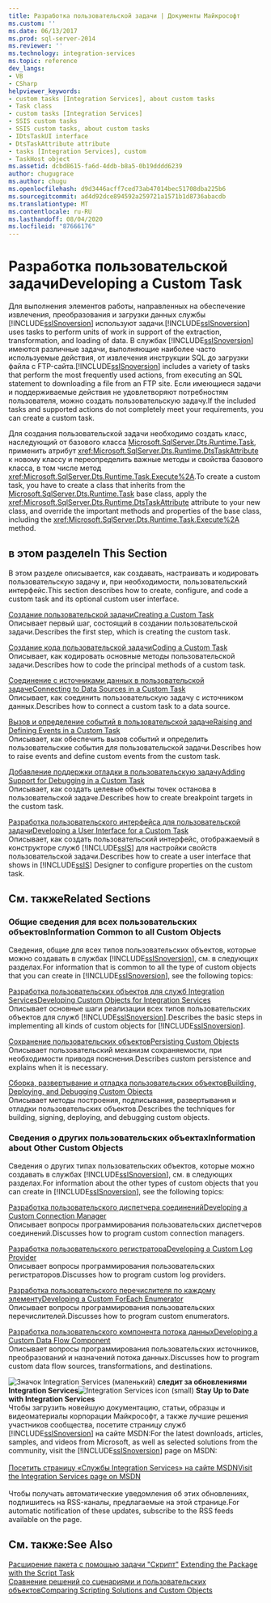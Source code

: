 ```yaml
---
title: Разработка пользовательской задачи | Документы Майкрософт
ms.custom: ''
ms.date: 06/13/2017
ms.prod: sql-server-2014
ms.reviewer: ''
ms.technology: integration-services
ms.topic: reference
dev_langs:
- VB
- CSharp
helpviewer_keywords:
- custom tasks [Integration Services], about custom tasks
- Task class
- custom tasks [Integration Services]
- SSIS custom tasks
- SSIS custom tasks, about custom tasks
- IDtsTaskUI interface
- DtsTaskAttribute attribute
- tasks [Integration Services], custom
- TaskHost object
ms.assetid: dcbd8615-fa6d-4ddb-b8a5-0b19dddd6239
author: chugugrace
ms.author: chugu
ms.openlocfilehash: d9d3446acff7ced73ab47014bec51708dba225b6
ms.sourcegitcommit: ad4d92dce894592a259721a1571b1d8736abacdb
ms.translationtype: MT
ms.contentlocale: ru-RU
ms.lasthandoff: 08/04/2020
ms.locfileid: "87666176"
---
```

# <a name="developing-a-custom-task"></a><span data-ttu-id="cafee-102">Разработка пользовательской задачи</span><span class="sxs-lookup"><span data-stu-id="cafee-102">Developing a Custom Task</span></span>
  <span data-ttu-id="cafee-103">Для выполнения элементов работы, направленных на обеспечение извлечения, преобразования и загрузки данных службы [!INCLUDE[ssISnoversion](../../../includes/ssisnoversion-md.md)] используют задачи.</span><span class="sxs-lookup"><span data-stu-id="cafee-103">[!INCLUDE[ssISnoversion](../../../includes/ssisnoversion-md.md)] uses tasks to perform units of work in support of the extraction, transformation, and loading of data.</span></span> <span data-ttu-id="cafee-104">В службах [!INCLUDE[ssISnoversion](../../../includes/ssisnoversion-md.md)] имеются различные задачи, выполняющие наиболее часто используемые действия, от извлечения инструкции SQL до загрузки файла с FTP-сайта.</span><span class="sxs-lookup"><span data-stu-id="cafee-104">[!INCLUDE[ssISnoversion](../../../includes/ssisnoversion-md.md)] includes a variety of tasks that perform the most frequently used actions, from executing an SQL statement to downloading a file from an FTP site.</span></span> <span data-ttu-id="cafee-105">Если имеющиеся задачи и поддерживаемые действия не удовлетворяют потребностям пользователя, можно создать пользовательскую задачу.</span><span class="sxs-lookup"><span data-stu-id="cafee-105">If the included tasks and supported actions do not completely meet your requirements, you can create a custom task.</span></span>  
  
 <span data-ttu-id="cafee-106">Для создания пользовательской задачи необходимо создать класс, наследующий от базового класса [Microsoft.SqlServer.Dts.Runtime.Task](/dotnet/api/microsoft.sqlserver.dts.runtime.task), применить атрибут <xref:Microsoft.SqlServer.Dts.Runtime.DtsTaskAttribute> к новому классу и переопределить важные методы и свойства базового класса, в том числе метод <xref:Microsoft.SqlServer.Dts.Runtime.Task.Execute%2A>.</span><span class="sxs-lookup"><span data-stu-id="cafee-106">To create a custom task, you have to create a class that inherits from the [Microsoft.SqlServer.Dts.Runtime.Task](/dotnet/api/microsoft.sqlserver.dts.runtime.task) base class, apply the <xref:Microsoft.SqlServer.Dts.Runtime.DtsTaskAttribute> attribute to your new class, and override the important methods and properties of the base class, including the <xref:Microsoft.SqlServer.Dts.Runtime.Task.Execute%2A> method.</span></span>  
  
## <a name="in-this-section"></a><span data-ttu-id="cafee-107">в этом разделе</span><span class="sxs-lookup"><span data-stu-id="cafee-107">In This Section</span></span>  
 <span data-ttu-id="cafee-108">В этом разделе описывается, как создавать, настраивать и кодировать пользовательскую задачу и, при необходимости, пользовательский интерфейс.</span><span class="sxs-lookup"><span data-stu-id="cafee-108">This section describes how to create, configure, and code a custom task and its optional custom user interface.</span></span>  
  
 [<span data-ttu-id="cafee-109">Создание пользовательской задачи</span><span class="sxs-lookup"><span data-stu-id="cafee-109">Creating a Custom Task</span></span>](creating-a-custom-task.md)  
 <span data-ttu-id="cafee-110">Описывает первый шаг, состоящий в создании пользовательской задачи.</span><span class="sxs-lookup"><span data-stu-id="cafee-110">Describes the first step, which is creating the custom task.</span></span>  
  
 [<span data-ttu-id="cafee-111">Создание кода пользовательской задачи</span><span class="sxs-lookup"><span data-stu-id="cafee-111">Coding a Custom Task</span></span>](coding-a-custom-task.md)  
 <span data-ttu-id="cafee-112">Описывает, как кодировать основные методы пользовательской задачи.</span><span class="sxs-lookup"><span data-stu-id="cafee-112">Describes how to code the principal methods of a custom task.</span></span>  
  
 [<span data-ttu-id="cafee-113">Соединение с источниками данных в пользовательской задаче</span><span class="sxs-lookup"><span data-stu-id="cafee-113">Connecting to Data Sources in a Custom Task</span></span>](connecting-to-data-sources-in-a-custom-task.md)  
 <span data-ttu-id="cafee-114">Описывает, как соединить пользовательскую задачу с источником данных.</span><span class="sxs-lookup"><span data-stu-id="cafee-114">Describes how to connect a custom task to a data source.</span></span>  
  
 [<span data-ttu-id="cafee-115">Вызов и определение событий в пользовательской задаче</span><span class="sxs-lookup"><span data-stu-id="cafee-115">Raising and Defining Events in a Custom Task</span></span>](raising-and-defining-events-in-a-custom-task.md)  
 <span data-ttu-id="cafee-116">Описывает, как обеспечить вызов событий и определить пользовательские события для пользовательской задачи.</span><span class="sxs-lookup"><span data-stu-id="cafee-116">Describes how to raise events and define custom events from the custom task.</span></span>  
  
 [<span data-ttu-id="cafee-117">Добавление поддержки отладки в пользовательскую задачу</span><span class="sxs-lookup"><span data-stu-id="cafee-117">Adding Support for Debugging in a Custom Task</span></span>](adding-support-for-debugging-in-a-custom-task.md)  
 <span data-ttu-id="cafee-118">Описывает, как создать целевые объекты точек останова в пользовательской задаче.</span><span class="sxs-lookup"><span data-stu-id="cafee-118">Describes how to create breakpoint targets in the custom task.</span></span>  
  
 [<span data-ttu-id="cafee-119">Разработка пользовательского интерфейса для пользовательской задачи</span><span class="sxs-lookup"><span data-stu-id="cafee-119">Developing a User Interface for a Custom Task</span></span>](developing-a-user-interface-for-a-custom-task.md)  
 <span data-ttu-id="cafee-120">Описывает, как создать пользовательский интерфейс, отображаемый в конструкторе служб [!INCLUDE[ssIS](../../../includes/ssis-md.md)] для настройки свойств пользовательской задачи.</span><span class="sxs-lookup"><span data-stu-id="cafee-120">Describes how to create a user interface that shows in [!INCLUDE[ssIS](../../../includes/ssis-md.md)] Designer to configure properties on the custom task.</span></span>  
  
## <a name="related-sections"></a><span data-ttu-id="cafee-121">См. также</span><span class="sxs-lookup"><span data-stu-id="cafee-121">Related Sections</span></span>  
  
### <a name="information-common-to-all-custom-objects"></a><span data-ttu-id="cafee-122">Общие сведения для всех пользовательских объектов</span><span class="sxs-lookup"><span data-stu-id="cafee-122">Information Common to all Custom Objects</span></span>  
 <span data-ttu-id="cafee-123">Сведения, общие для всех типов пользовательских объектов, которые можно создавать в службах [!INCLUDE[ssISnoversion](../../../includes/ssisnoversion-md.md)], см. в следующих разделах.</span><span class="sxs-lookup"><span data-stu-id="cafee-123">For information that is common to all the type of custom objects that you can create in [!INCLUDE[ssISnoversion](../../../includes/ssisnoversion-md.md)], see the following topics:</span></span>  
  
 [<span data-ttu-id="cafee-124">Разработка пользовательских объектов для служб Integration Services</span><span class="sxs-lookup"><span data-stu-id="cafee-124">Developing Custom Objects for Integration Services</span></span>](../developing-custom-objects-for-integration-services.md)  
 <span data-ttu-id="cafee-125">Описывает основные шаги реализации всех типов пользовательских объектов для служб [!INCLUDE[ssISnoversion](../../../includes/ssisnoversion-md.md)].</span><span class="sxs-lookup"><span data-stu-id="cafee-125">Describes the basic steps in implementing all kinds of custom objects for [!INCLUDE[ssISnoversion](../../../includes/ssisnoversion-md.md)].</span></span>  
  
 [<span data-ttu-id="cafee-126">Сохранение пользовательских объектов</span><span class="sxs-lookup"><span data-stu-id="cafee-126">Persisting Custom Objects</span></span>](../persisting-custom-objects.md)  
 <span data-ttu-id="cafee-127">Описывает пользовательский механизм сохраняемости, при необходимости приводя пояснения.</span><span class="sxs-lookup"><span data-stu-id="cafee-127">Describes custom persistence and explains when it is necessary.</span></span>  
  
 [<span data-ttu-id="cafee-128">Сборка, развертывание и отладка пользовательских объектов</span><span class="sxs-lookup"><span data-stu-id="cafee-128">Building, Deploying, and Debugging Custom Objects</span></span>](../building-deploying-and-debugging-custom-objects.md)  
 <span data-ttu-id="cafee-129">Описывает методы построения, подписывания, развертывания и отладки пользовательских объектов.</span><span class="sxs-lookup"><span data-stu-id="cafee-129">Describes the techniques for building, signing, deploying, and debugging custom objects.</span></span>  
  
### <a name="information-about-other-custom-objects"></a><span data-ttu-id="cafee-130">Сведения о других пользовательских объектах</span><span class="sxs-lookup"><span data-stu-id="cafee-130">Information about Other Custom Objects</span></span>  
 <span data-ttu-id="cafee-131">Сведения о других типах пользовательских объектов, которые можно создавать в службах [!INCLUDE[ssISnoversion](../../../includes/ssisnoversion-md.md)], см. в следующих разделах.</span><span class="sxs-lookup"><span data-stu-id="cafee-131">For information about the other types of custom objects that you can create in [!INCLUDE[ssISnoversion](../../../includes/ssisnoversion-md.md)], see the following topics:</span></span>  
  
 [<span data-ttu-id="cafee-132">Разработка пользовательского диспетчера соединений</span><span class="sxs-lookup"><span data-stu-id="cafee-132">Developing a Custom Connection Manager</span></span>](../connection-manager/developing-a-custom-connection-manager.md)  
 <span data-ttu-id="cafee-133">Описывает вопросы программирования пользовательских диспетчеров соединений.</span><span class="sxs-lookup"><span data-stu-id="cafee-133">Discusses how to program custom connection managers.</span></span>  
  
 [<span data-ttu-id="cafee-134">Разработка пользовательского регистратора</span><span class="sxs-lookup"><span data-stu-id="cafee-134">Developing a Custom Log Provider</span></span>](../log-provider/developing-a-custom-log-provider.md)  
 <span data-ttu-id="cafee-135">Описывает вопросы программирования пользовательских регистраторов.</span><span class="sxs-lookup"><span data-stu-id="cafee-135">Discusses how to program custom log providers.</span></span>  
  
 [<span data-ttu-id="cafee-136">Разработка пользовательского перечислителя по каждому элементу</span><span class="sxs-lookup"><span data-stu-id="cafee-136">Developing a Custom ForEach Enumerator</span></span>](../foreach-enumerator/developing-a-custom-foreach-enumerator.md)  
 <span data-ttu-id="cafee-137">Описывает вопросы программирования пользовательских перечислителей.</span><span class="sxs-lookup"><span data-stu-id="cafee-137">Discusses how to program custom enumerators.</span></span>  
  
 [<span data-ttu-id="cafee-138">Разработка пользовательского компонента потока данных</span><span class="sxs-lookup"><span data-stu-id="cafee-138">Developing a Custom Data Flow Component</span></span>](../data-flow/developing-a-custom-data-flow-component.md)  
 <span data-ttu-id="cafee-139">Описывает вопросы программирования пользовательских источников, преобразований и назначений потока данных.</span><span class="sxs-lookup"><span data-stu-id="cafee-139">Discusses how to program custom data flow sources, transformations, and destinations.</span></span>  
  
<span data-ttu-id="cafee-140">![Значок Integration Services (маленький)](../../media/dts-16.gif "Значок служб Integration Services (маленький)")  **следит за обновлениями Integration Services**</span><span class="sxs-lookup"><span data-stu-id="cafee-140">![Integration Services icon (small)](../../media/dts-16.gif "Integration Services icon (small)")  **Stay Up to Date with Integration Services**</span></span><br /> <span data-ttu-id="cafee-141">Чтобы загрузить новейшую документацию, статьи, образцы и видеоматериалы корпорации Майкрософт, а также лучшие решения участников сообщества, посетите страницу служб [!INCLUDE[ssISnoversion](../../../includes/ssisnoversion-md.md)] на сайте MSDN:</span><span class="sxs-lookup"><span data-stu-id="cafee-141">For the latest downloads, articles, samples, and videos from Microsoft, as well as selected solutions from the community, visit the [!INCLUDE[ssISnoversion](../../../includes/ssisnoversion-md.md)] page on MSDN:</span></span><br /><br /> [<span data-ttu-id="cafee-142">Посетить страницу «Службы Integration Services» на сайте MSDN</span><span class="sxs-lookup"><span data-stu-id="cafee-142">Visit the Integration Services page on MSDN</span></span>](https://go.microsoft.com/fwlink/?LinkId=136655)<br /><br /> <span data-ttu-id="cafee-143">Чтобы получать автоматические уведомления об этих обновлениях, подпишитесь на RSS-каналы, предлагаемые на этой странице.</span><span class="sxs-lookup"><span data-stu-id="cafee-143">For automatic notification of these updates, subscribe to the RSS feeds available on the page.</span></span>  
  
## <a name="see-also"></a><span data-ttu-id="cafee-144">См. также:</span><span class="sxs-lookup"><span data-stu-id="cafee-144">See Also</span></span>  
 <span data-ttu-id="cafee-145">[Расширение пакета с помощью задачи "Скрипт"](../../extending-packages-scripting/task/extending-the-package-with-the-script-task.md) </span><span class="sxs-lookup"><span data-stu-id="cafee-145">[Extending the Package with the Script Task](../../extending-packages-scripting/task/extending-the-package-with-the-script-task.md) </span></span>  
 [<span data-ttu-id="cafee-146">Сравнение решений со сценариями и пользовательских объектов</span><span class="sxs-lookup"><span data-stu-id="cafee-146">Comparing Scripting Solutions and Custom Objects</span></span>](../../extending-packages-scripting/comparing-scripting-solutions-and-custom-objects.md)  
  
  
